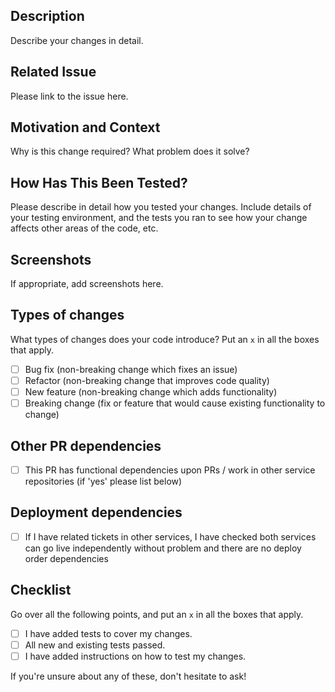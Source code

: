 ## Description
 
Describe your changes in detail.
 
## Related Issue
 
Please link to the issue here.
 
## Motivation and Context
 
Why is this change required? What problem does it solve?
 
## How Has This Been Tested?
 
Please describe in detail how you tested your changes. Include details of your testing environment, and the tests you ran to see how your change affects other areas of the code, etc.
 
## Screenshots
 
If appropriate, add screenshots here.
 
## Types of changes
 
What types of changes does your code introduce? Put an `x` in all the boxes that apply.
 
- [ ] Bug fix (non-breaking change which fixes an issue)
- [ ] Refactor (non-breaking change that improves code quality)
- [ ] New feature (non-breaking change which adds functionality)
- [ ] Breaking change (fix or feature that would cause existing functionality to change)
 
## Other PR dependencies
- [ ] This PR has functional dependencies upon PRs / work in other service repositories (if 'yes' please list below)
 
## Deployment dependencies
- [ ] If I have related tickets in other services, I have checked both services can go live independently without problem and there are no deploy order dependencies
 
## Checklist
 
Go over all the following points, and put an `x` in all the boxes that apply.
 
- [ ] I have added tests to cover my changes.
- [ ] All new and existing tests passed.
- [ ] I have added instructions on how to test my changes.
 
If you're unsure about any of these, don't hesitate to ask!
